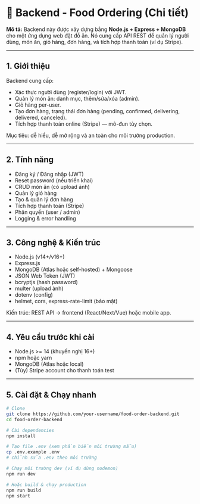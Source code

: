 # 🍔 Backend - Food Ordering (Chi tiết)

**Mô tả:**
Backend này được xây dựng bằng **Node.js + Express + MongoDB** cho một ứng dụng web đặt đồ ăn. Nó cung cấp API REST để quản lý người dùng, món ăn, giỏ hàng, đơn hàng, và tích hợp thanh toán (ví dụ Stripe).

---

## 1. Giới thiệu

Backend cung cấp:

* Xác thực người dùng (register/login) với JWT.
* Quản lý món ăn: danh mục, thêm/sửa/xóa (admin).
* Giỏ hàng per-user.
* Tạo đơn hàng, trạng thái đơn hàng (pending, confirmed, delivering, delivered, canceled).
* Tích hợp thanh toán online (Stripe) — mô-đun tùy chọn.

Mục tiêu: dễ hiểu, dễ mở rộng và an toàn cho môi trường production.

---

## 2. Tính năng

* Đăng ký / Đăng nhập (JWT)
* Reset password (nếu triển khai)
* CRUD món ăn (có upload ảnh)
* Quản lý giỏ hàng
* Tạo & quản lý đơn hàng
* Tích hợp thanh toán (Stripe)
* Phân quyền (user / admin)
* Logging & error handling

---

## 3. Công nghệ & Kiến trúc

* Node.js (v14+/v16+)
* Express.js
* MongoDB (Atlas hoặc self-hosted) + Mongoose
* JSON Web Token (JWT)
* bcryptjs (hash password)
* multer (upload ảnh)
* dotenv (config)
* helmet, cors, express-rate-limit (bảo mật)

Kiến trúc: REST API → frontend (React/Next/Vue) hoặc mobile app.

---

## 4. Yêu cầu trước khi cài

* Node.js >= 14 (khuyến nghị 16+)
* npm hoặc yarn
* MongoDB (Atlas hoặc local)
* (Tùy) Stripe account cho thanh toán test

---

## 5. Cài đặt & Chạy nhanh

```bash
# Clone
git clone https://github.com/your-username/food-order-backend.git
cd food-order-backend

# Cài dependencies
npm install

# Tạo file .env (xem phần biến môi trường mẫu)
cp .env.example .env
# chỉnh sửa .env theo môi trường

# Chạy môi trường dev (ví dụ dùng nodemon)
npm run dev

# Hoặc build & chạy production
npm run build
npm start
```

